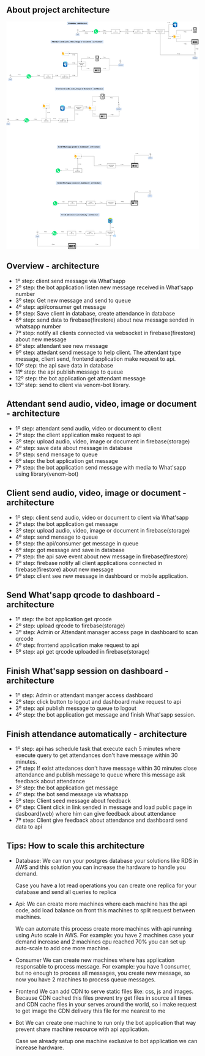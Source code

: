## About project architecture 

![alt text](./architecture.png)

## Overview - architecture

- 1º step: client send message via What'sapp
- 2º step: the bot application listen new message received in What'sapp number
- 3º step: Get new message and send to queue
- 4º step: api/consumer get message
- 5º step: Save client in database, create attendance in database
- 6º step: send data to firebase(firestore) about new message sended in whatsapp number
- 7º step: notify all clients connected via websocket in firebase(firestore) about new message
- 8º step: attendant see new message
- 9º step: attedant send message to help client. The attendant type message, client send, frontend application make request to api.
- 10º step: the api save data in database
- 11º step: the api publish message to queue
- 12º step: the bot application get attendant message 
- 13º step: send to client via venom-bot library.

## Attendant send audio, video, image or document - architecture

- 1º step: attendant send audio, video or document to client
- 2º step: the client application make request to api 
- 3º step: upload audio, video, image or document in firebase(storage)
- 4º step: save data about message in database
- 5º step: send mensage to queue
- 6º step: the bot application get message
- 7º step: the bot application send message with media to What'sapp using library(venom-bot)


## Client send audio, video, image or document - architecture

- 1º step: client send audio, video or document to client via What'sapp
- 2º step: the bot application get message
- 3º step: upload audio, video, image or document in firebase(storage)
- 4º step: send mensage to queue
- 5º step: the api/consumer get message in queue
- 6º step: got message and save in database
- 7º step: the api save event about new message in firebase(firestore)
- 8º step: firebase notify all client applications connected in firebase(firestore) about new message
- 9º step: client see new message in dashboard or mobile application.

## Send What'sapp qrcode to dashboard - architecture

- 1º step: the bot application get qrcode 
- 2º step: upload qrcode to firebase(storage)
- 3º step: Admin or Attendant manager access page in dashboard to scan qrcode
- 4º step: frontend application make request to api
- 5º step: api get qrcode uploaded in firebase(storage)

## Finish What'sapp session on dashboard - architecture

- 1º step: Admin or attendant manger access dashboard
- 2º step: click button to logout and dashboard make request to api
- 3º step: api publish message to queue to logout 
- 4º step: the bot application get message and finish What'sapp session.

## Finish attendance automatically - architecture

- 1º step: api has schedule task that execute each 5 minutes where execute query to get attendances don't have message  within 30 minutes.
- 2º step: If exist attedances don't have message within 30 minutes close attendance and publish message to queue where this message ask feedback about attendance
- 3º step: the bot application get message 
- 4º step: the bot send message via whatsapp 
- 5º step: Client seed message about feedback
- 6º step: Client click in link sended in message and load public page in dasboard(web) where him can give feedback about attendance
- 7º step: Client give feedback about attendance and dashboard send data to api 



## Tips: How to scale this architecture

- Database: 
    We can run your postgres database your solutions like RDS in AWS and this solution you can increase the hardware to handle you demand.

    Case you have a lot read operations you can create one replica for your database and send all queries to replica
- Api:
    We can create more machines where each machine has the api code, add load balance on front this machines to split request between machines.

    We can automate this process create more machines with api running using Auto scale in AWS. For example: you have 2 machines case your demand increase and 2 machines cpu reached 70% you can set up auto-scale to add one more machine.
- Consumer
    We can create new machines where has application responsable to process message. For example: you have 1 consumer, but no enough to process all messages, you create new message, so now you have 2 machines to process queue messages.
- Frontend
    We can add CDN to serve static files like: css, js and images. Because CDN cached this files prevent try get files in source all times and CDN cache files in your serves around the world, so i make request to get image the CDN delivery this file for me nearest to me
- Bot
    We can create one machine to run only the bot application that way prevent share machine resource with api application.

    Case we already setup one machine exclusive to bot application we can increase hardware.
    

